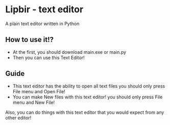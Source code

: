 # Lipbir - text editor
A plain text editor written in Python
## How to use it!?
- At the first, you should download main.exe or main.py
- Then you can use this Text Editor!
## Guide
- This text editor has the ability to open all text files you should only press File menu and Open File!
- You can make New files with this text editor! you should only press File menu and New File!

Also, you can do things with this text editor that you would expect from any other editor!
